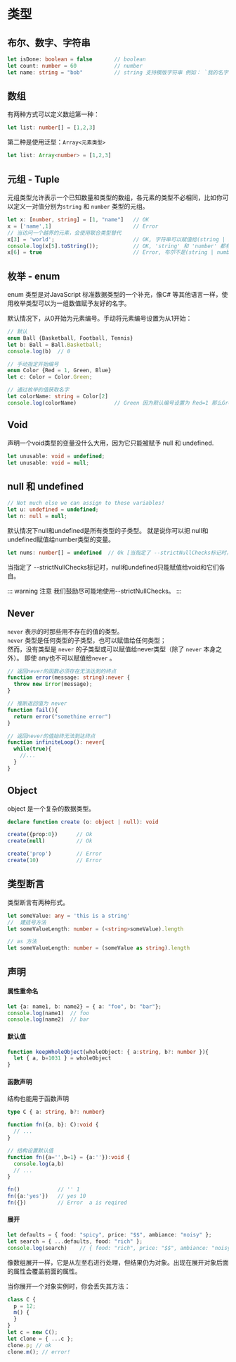 # 类型

## 布尔、数字、字符串
``` ts
let isDone: boolean = false       // boolean
let count: number = 60            // number
let name: string = "bob"          // string 支持模版字符串 例如： `我的名字叫${name}`
```
## 数组

有两种方式可以定义数组第一种：
``` ts
let list: number[] = [1,2,3] 
```
第二种是使用泛型：`Array<元素类型>`
``` ts 
let list: Array<number> = [1,2,3]
```

## 元组 - Tuple

元组类型允许表示一个已知数量和类型的数组，各元素的类型不必相同，比如你可以定义一对值分别为`string` 和 `number` 类型的元组。
``` ts
let x: [number, string] = [1, "name"]   // OK     
x = ['name',1]                          // Error 
// 当访问一个越界的元素，会使用联合类型替代
x[3] = 'world';                         // OK, 字符串可以赋值给(string | number)类型
console.log(x[5].toString());           // OK, 'string' 和 'number' 都有 toString
x[6] = true                             // Error, 布尔不是(string | number)类型
```

## 枚举 - enum
enum 类型是对JavaScript 标准数据类型的一个补充，像C# 等其他语言一样，使用枚举类型可以为一组数值赋予友好的名字。 

默认情况下，从0开始为元素编号。手动将元素编号设置为从1开始： 
``` ts
// 默认
enum Ball {Basketball, Football, Tennis}
let b: Ball = Ball.Basketball;
console.log(b)  // 0 

// 手动指定开始编号
enum Color {Red = 1, Green, Blue}
let c: Color = Color.Green;

// 通过枚举的值获取名字
let colorName: string = Color[2]
console.log(colorName)            // Green 因为默认编号设置为 Red=1 那么Green没有指定，所以默认为2
```

## Void 

声明一个void类型的变量没什么大用，因为它只能被赋予 null 和 undefined.
``` ts 
let unusable: void = undefined;
let unusable: void = null;
```

## null 和 undefined
``` ts 
// Not much else we can assign to these variables!
let u: undefined = undefined;
let n: null = null;
```
默认情况下null和undefined是所有类型的子类型。 就是说你可以把 null和undefined赋值给number类型的变量。
``` ts
let nums: number[] = undefined  // Ok [当指定了 --strictNullChecks标记时，会抛出错误]
```
当指定了 --strictNullChecks标记时，null和undefined只能赋值给void和它们各自。

::: warning 注意
我们鼓励尽可能地使用--strictNullChecks。
:::


## Never

`never` 表示的时那些用不存在的值的类型。  
`never` 类型是任何类型的子类型，也可以赋值给任何类型；  
然而，没有类型是 `never` 的子类型或可以赋值给never类型（除了 `never`  本身之外）。 即使 any也不可以赋值给`never` 。

``` ts  
// 返回never的函数必须存在无法达到的终点
function error(message: string):never {
  throw new Error(message);
}

// 推断返回值为 never
function fail(){
  return error("somethine error")
}

// 返回never的值始终无法到达终点
function infiniteLoop(): never{
  while(true){
    //...
  }
}
```

## Object

object 是一个复杂的数据类型。

``` ts 
declare function create (o: object | null): void

create({prop:0})      // Ok
create(null)          // Ok

create('prop')        // Error
create(10)            // Error
```

## 类型断言

类型断言有两种形式。 
``` ts  
let someValue: any = 'this is a string'
//  建括号方法
let someValueLength: number = (<string>someValue).length

// as 方法
let someValueLength: number = (someValue as string).length
``` 

## 声明

#### 属性重命名
``` ts 
let {a: name1, b: name2} = { a: "foo", b: "bar"};
console.log(name1)  // foo
console.log(name2)  // bar
``` 

#### 默认值
``` ts 
function keepWholeObject(wholeObject: { a:string, b?: number }){
  let { a, b=1031 } = wholeObject
}
```

#### 函数声明
结构也能用于函数声明

``` ts
type C { a: string, b?: number}

function fn({a, b}: C):void {
  // ...
}

// 结构设置默认值
function fn({a='',b=1} = {a:''}):void {
  console.log(a,b)
  // ...
}

fn()            // '' 1  
fn({a:'yes'})   // yes 10
fn({})          // Error  a is reqired 
```

#### 展开

``` ts 
let defaults = { food: "spicy", price: "$$", ambiance: "noisy" };
let search = { ...defaults, food: "rich" };
console.log(search)    // { food: "rich", price: "$$", ambiance: "noisy" }
```
像数组展开一样，它是从左至右进行处理，但结果仍为对象。出现在展开对象后面的属性会覆盖前面的属性。 

当你展开一个对象实例时，你会丢失其方法：
``` ts 
class C {
  p = 12;
  m() {
  }
}
let c = new C();
let clone = { ...c };
clone.p; // ok
clone.m(); // error!
```


